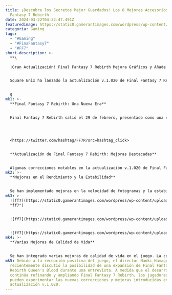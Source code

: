 ```yaml
---
title: ¡Descubre los Secretos Mejor Guardados! Los 8 Mejores Accesorios en Final
  Fantasy 7 Rebirth
date: 2024-03-22T04:32:47.491Z
featuredimage: https://static0.gamerantimages.com/wordpress/wp-content/uploads/2024/03/final-fantasy-7-rebirth-sephiroth-cloud.jpg?q=50&fit=contain&w=1140&h=&dpr=1.5
categoria: Gaming
tags:
  - "#Gaming"
  - "#FinaFantasy7"
  - "#FF7"
short-description: >-
  **\

  ¡Gran Actualización! Final Fantasy 7 Rebirth Mejora Gráficos y Añade Opciones de Rendimiento**


  Square Enix ha lanzado la actualización v.1.020 de Final Fantasy 7 Rebirth, introduciendo diversas mejoras que incluyen opciones de rendimiento, mejoras gráficas, ajustes de velocidad de fotogramas y más. Además, la actualización incluye numerosas correcciones de errores y mejoras funcionales destinadas a perfeccionar la experiencia de juego de Final Fantasy 7 Rebirth.


  q
mk1: >-
  **Final Fantasy 7 Rebirth: Una Nueva Era**


  Final Fantasy 7 Rebirth salió el 29 de febrero, presentado como una versión moderna del clásico RPG de 1997 y una continuación directa de la historia de Final Fantasy 7 Remake. Desarrollado por Square Enix, el juego cuenta con una trama actualizada, personajes y mecánicas de juego, combinando exploración y combate en tiempo real con elementos de RPG. Recibió aclamación crítica tras su lanzamiento en PlayStation 5, ya que los jugadores se unen al protagonista Cloud Strife y al grupo eco-terrorista Avalanche en su lucha contra la Corporación Shinra.




  <https://twitter.com/hashtag/FF7R?src=hashtag_click>


  **Actualización de Final Fantasy 7 Rebirth: Mejoras Destacadas**


  Algunas correcciones notables en la actualización v.1.020 de Final Fantasy 7 Rebirth incluyen la corrección de errores tipográficos y omisiones en ciertos textos, la corrección de problemas con el comportamiento del personaje controlado bajo condiciones de mapa específicas y la rectificación de problemas con las habilidades de Red XIII durante las batallas. Además, la actualización resuelve instancias donde los enemigos cesaban sus acciones durante el combate y corrige problemas de progreso en misiones encontradas bajo ciertas condiciones.
mk2: >-
  **Mejoras en el Rendimiento y la Estabilidad**


  Se han implementado mejoras en la velocidad de fotogramas y la estabilidad general del juego para garantizar una jugabilidad más fluida y consistente. Además, Square Enix ha introducido nuevas opciones para mejorar los ajustes de salida de pantalla del modo de rendimiento de Final Fantasy 7 Rebirth, ofreciendo a los jugadores la opción entre opciones "Nítidas" y "Suaves" para personalizar su experiencia de juego según sus preferencias personales. Las mejoras visuales siguen siendo un enfoque clave de esta actualización, con mejoras en la calidad gráfica que mejoran el atractivo estético general de Final Fantasy 7 Rebirth.
mk3: >-
  ![ff7](https://static0.gamerantimages.com/wordpress/wp-content/uploads/2024/03/closeup-of-aerith-in-final-fantasy-7-rebirth.jpg?q=50&fit=contain&w=750&h=415&dpr=1.5
  "ff7")


  ![ff7](https://static0.gamerantimages.com/wordpress/wp-content/uploads/2024/03/closeup-of-red-xiii-in-final-fantasy-7-rebirth.jpg?q=50&fit=contain&w=750&h=415&dpr=1.5 "ff7")


  ![ff7](https://static0.gamerantimages.com/wordpress/wp-content/uploads/2024/03/final-fantasy-7-rebirth-how-to-beat-phoenix-kujata.jpg?q=50&fit=contain&w=750&h=415&dpr=1.5 "ff7")
mk4: >-
  **Varias Mejoras de Calidad de Vida**


  Se han integrado varias mejoras de calidad de vida en el juego. La configuración de la cámara inversa ahora se aplica al modo "deslizante" al operar un chocobo volador, mejorando el control y la navegación. De manera similar, se han sincronizado los ajustes de cámara inversa con la cámara del minijuego de objetivo, proporcionando una experiencia fluida. Se ha añadido soporte de guía mejorado para trepar por las enredaderas en la ubicación de la Mina de Mithril, agilizando el recorrido y la exploración. Además, se han introducido ajustes relacionados con la dificultad de Final Fantasy 7 Rebirth para minijuegos como Fort Condor y Gambit Gears en la pantalla de personalización, ofreciendo a los jugadores la flexibilidad para adaptar su experiencia de juego a su nivel deseado de desafío.
mk5: Debido a la recepción positiva del juego, el director Naoki Hamaguchi
  recientemente discutió la posibilidad de una expansión de Final Fantasy 7
  Rebirth Queen's Blood durante una entrevista. A medida que el desarrollador
  continúa refinando y ampliando Final Fantasy 7 Rebirth, los jugadores ahora
  pueden experimentar las nuevas correcciones y mejoras introducidas en la
  actualización v.1.020.
---
```

